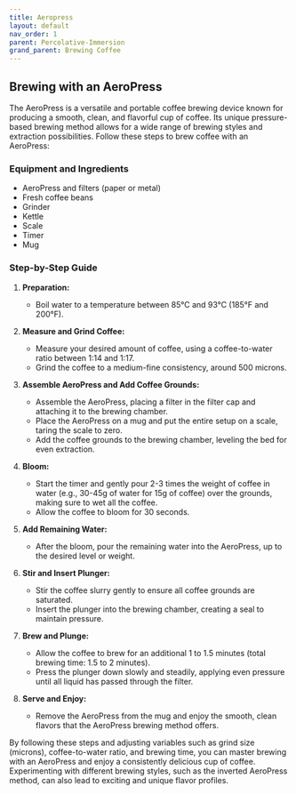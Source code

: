 ```yaml
---
title: Aeropress
layout: default
nav_order: 1
parent: Percolative-Immersion
grand_parent: Brewing Coffee
---
```


## Brewing with an AeroPress

The AeroPress is a versatile and portable coffee brewing device known for producing a smooth, clean, and flavorful cup of coffee. Its unique pressure-based brewing method allows for a wide range of brewing styles and extraction possibilities. Follow these steps to brew coffee with an AeroPress:

### Equipment and Ingredients

- AeroPress and filters (paper or metal)
- Fresh coffee beans
- Grinder
- Kettle
- Scale
- Timer
- Mug

### Step-by-Step Guide

1. **Preparation:**
   - Boil water to a temperature between 85°C and 93°C (185°F and 200°F).

2. **Measure and Grind Coffee:**
   - Measure your desired amount of coffee, using a coffee-to-water ratio between 1:14 and 1:17.
   - Grind the coffee to a medium-fine consistency, around 500 microns.

3. **Assemble AeroPress and Add Coffee Grounds:**
   - Assemble the AeroPress, placing a filter in the filter cap and attaching it to the brewing chamber.
   - Place the AeroPress on a mug and put the entire setup on a scale, taring the scale to zero.
   - Add the coffee grounds to the brewing chamber, leveling the bed for even extraction.

4. **Bloom:**
   - Start the timer and gently pour 2-3 times the weight of coffee in water (e.g., 30-45g of water for 15g of coffee) over the grounds, making sure to wet all the coffee.
   - Allow the coffee to bloom for 30 seconds.

5. **Add Remaining Water:**
   - After the bloom, pour the remaining water into the AeroPress, up to the desired level or weight.

6. **Stir and Insert Plunger:**
   - Stir the coffee slurry gently to ensure all coffee grounds are saturated.
   - Insert the plunger into the brewing chamber, creating a seal to maintain pressure.

7. **Brew and Plunge:**
   - Allow the coffee to brew for an additional 1 to 1.5 minutes (total brewing time: 1.5 to 2 minutes).
   - Press the plunger down slowly and steadily, applying even pressure until all liquid has passed through the filter.

8. **Serve and Enjoy:**
   - Remove the AeroPress from the mug and enjoy the smooth, clean flavors that the AeroPress brewing method offers.

By following these steps and adjusting variables such as grind size (microns), coffee-to-water ratio, and brewing time, you can master brewing with an AeroPress and enjoy a consistently delicious cup of coffee. Experimenting with different brewing styles, such as the inverted AeroPress method, can also lead to exciting and unique flavor profiles.

